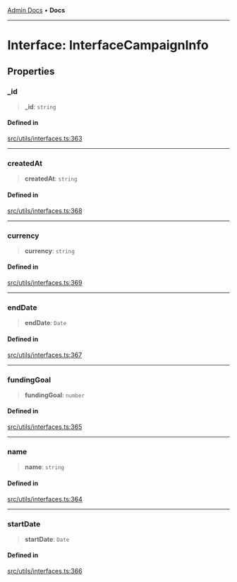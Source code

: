 [Admin Docs](/) • **Docs**

***

# Interface: InterfaceCampaignInfo

## Properties

### \_id

> **\_id**: `string`

#### Defined in

[src/utils/interfaces.ts:363](https://github.com/PalisadoesFoundation/talawa-admin/blob/main/src/utils/interfaces.ts#L363)

***

### createdAt

> **createdAt**: `string`

#### Defined in

[src/utils/interfaces.ts:368](https://github.com/PalisadoesFoundation/talawa-admin/blob/main/src/utils/interfaces.ts#L368)

***

### currency

> **currency**: `string`

#### Defined in

[src/utils/interfaces.ts:369](https://github.com/PalisadoesFoundation/talawa-admin/blob/main/src/utils/interfaces.ts#L369)

***

### endDate

> **endDate**: `Date`

#### Defined in

[src/utils/interfaces.ts:367](https://github.com/PalisadoesFoundation/talawa-admin/blob/main/src/utils/interfaces.ts#L367)

***

### fundingGoal

> **fundingGoal**: `number`

#### Defined in

[src/utils/interfaces.ts:365](https://github.com/PalisadoesFoundation/talawa-admin/blob/main/src/utils/interfaces.ts#L365)

***

### name

> **name**: `string`

#### Defined in

[src/utils/interfaces.ts:364](https://github.com/PalisadoesFoundation/talawa-admin/blob/main/src/utils/interfaces.ts#L364)

***

### startDate

> **startDate**: `Date`

#### Defined in

[src/utils/interfaces.ts:366](https://github.com/PalisadoesFoundation/talawa-admin/blob/main/src/utils/interfaces.ts#L366)
